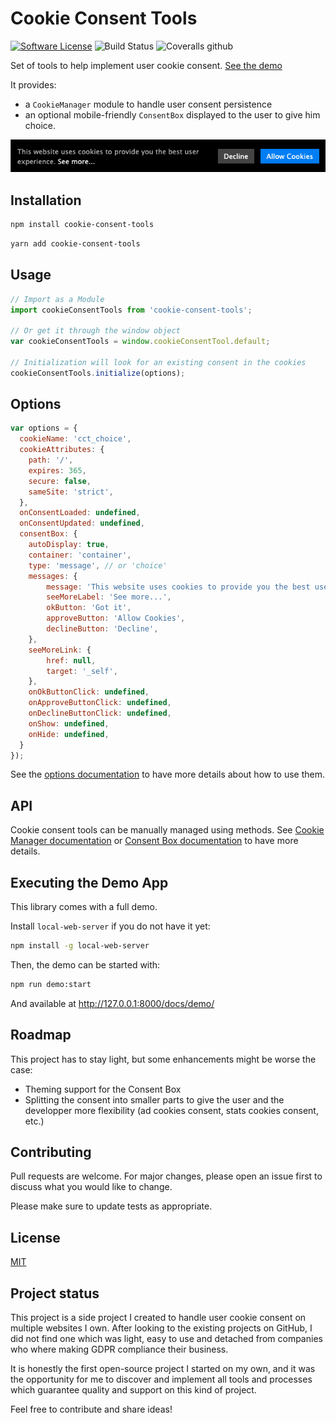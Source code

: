 # Cookie Consent Tools

[![Software License](https://img.shields.io/badge/license-MIT-brightgreen.svg?style=flat-square)](LICENSE.md)
![Build Status](https://github.com/Wharenn/cookie-consent-tools/actions/workflows/ci.yaml/badge.svg)
![Coveralls github](https://img.shields.io/coveralls/github/Wharenn/cookie-consent-tools)

Set of tools to help implement user cookie consent. [See the demo](https://wharenn.github.io/cookie-consent-tools/docs/demo/index.html)

It provides:
* a `CookieManager` module to handle user consent persistence
* an optional mobile-friendly `ConsentBox` displayed to the user to give him choice. 

![Consent Box choice](./docs/images/consent-box.png)

## Installation

```bash
npm install cookie-consent-tools
```
```bash
yarn add cookie-consent-tools
```

## Usage

```javascript
// Import as a Module
import cookieConsentTools from 'cookie-consent-tools';

// Or get it through the window object
var cookieConsentTools = window.cookieConsentTool.default;

// Initialization will look for an existing consent in the cookies
cookieConsentTools.initialize(options);
```

## Options

```javascript
var options = {
  cookieName: 'cct_choice',
  cookieAttributes: {
    path: '/',
    expires: 365,
    secure: false,
    sameSite: 'strict',
  },
  onConsentLoaded: undefined,
  onConsentUpdated: undefined,
  consentBox: {
    autoDisplay: true,
    container: 'container',
    type: 'message', // or 'choice'
    messages: {
        message: 'This website uses cookies to provide you the best user experience.',
        seeMoreLabel: 'See more...',
        okButton: 'Got it',
        approveButton: 'Allow Cookies',
        declineButton: 'Decline',
    },
    seeMoreLink: {
        href: null,
        target: '_self',
    },
    onOkButtonClick: undefined,
    onApproveButtonClick: undefined,
    onDeclineButtonClick: undefined,
    onShow: undefined,
    onHide: undefined,
  }
});
```

See the [options documentation](./docs/options.md) to have more details about how to use them.

## API

Cookie consent tools can be manually managed using methods. See [Cookie Manager documentation](./docs/cookie-manager.md) or [Consent Box documentation](./docs/consent-box.md) to have more details.

## Executing the Demo App

This library comes with a full demo. 

Install `local-web-server` if you do not have it yet:
```bash
npm install -g local-web-server
```

Then, the demo can be started with:
```bash
npm run demo:start
```

And available at <http://127.0.0.1:8000/docs/demo/>

## Roadmap
This project has to stay light, but some enhancements might be worse the case:

* Theming support for the Consent Box
* Splitting the consent into smaller parts to give the user and the developper more flexibility (ad cookies consent, stats cookies consent, etc.)

## Contributing
Pull requests are welcome. For major changes, please open an issue first to discuss what you would like to change.

Please make sure to update tests as appropriate.

## License
[MIT](./LICENSE.md)

## Project status

This project is a side project I created to handle user cookie consent on multiple websites I own. After looking to the existing projects on GitHub, I did not find one which was light, easy to use and detached from companies who where making GDPR compliance their business.

It is honestly the first open-source project I started on my own, and it was the opportunity for me to discover and implement all tools and processes which guarantee quality and support on this kind of project. 

Feel free to contribute and share ideas!
